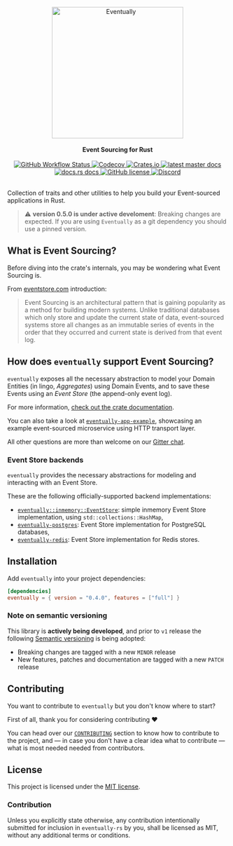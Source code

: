 <br />

<div align="center">
    <img alt="Eventually" src = "./resources/logo.png" width = 300>
</div>

<br />

<div align="center">
    <strong>
        Event Sourcing for Rust
    </strong>
</div>

<br />

<div align="center">
    <!-- Testing pipeline -->
    <a href="https://github.com/eventually-rs/eventually-rs/actions?query=workflow%3A%22Rust+%28stable%29%22">
        <img alt="GitHub Workflow Status"
        src="https://img.shields.io/github/workflow/status/eventually-rs/eventually-rs/Rust%20(stable)?style=flat-square">
    </a>
    <!-- Codecov -->
    <a href="https://codecov.io/gh/eventually-rs/eventually-rs">
            <img alt="Codecov"
            src="https://img.shields.io/codecov/c/github/eventually-rs/eventually-rs?style=flat-square">
    </a>
    <!-- Crates.io -->
    <a href="https://crates.io/crates/eventually">
        <img alt="Crates.io"
        src="https://img.shields.io/crates/v/eventually?style=flat-square">
    </a>
    <!-- Github pages docs -->
    <a href="https://eventually-rs.github.io/eventually-rs/eventually/">
        <img alt="latest master docs"
        src="https://img.shields.io/badge/docs-master-important?style=flat-square" />
    </a>
    <!-- Docs.rs -->
    <a href="https://docs.rs/eventually">
        <img alt="docs.rs docs"
        src="https://img.shields.io/badge/dynamic/json?style=flat-square&color=blue&label=docs.rs&query=%24.crate.newest_version&url=https%3A%2F%2Fcrates.io%2Fapi%2Fv1%2Fcrates%2Feventually" />
    </a>
    <!-- License -->
    <a href="https://github.com/eventually-rs/eventually-rs/blob/master/LICENSE">
        <img alt="GitHub license"
        src="https://img.shields.io/github/license/eventually-rs/eventually-rs?style=flat-square">
    </a>
    <!-- Discord -->
    <a href="https://discord.gg/yww3mXHbRF">
        <img alt="Discord"
        src="https://img.shields.io/discord/803263157803417652?color=magenta&label=discord&style=flat-square">
    </a>
</div>

<br />


Collection of traits and other utilities to help you build your Event-sourced applications in Rust.

> :warning: **version 0.5.0 is under active develoment**: Breaking changes are expected. If you are using `Eventually` as a git dependency you should use a pinned version.

## What is Event Sourcing?

Before diving into the crate's internals, you may be wondering what Event Sourcing is.

From [eventstore.com](https://eventstore.com/) introduction:

>Event Sourcing is an architectural pattern that is gaining popularity as a method for building modern systems. Unlike traditional databases which only store and update the current state of data, event-sourced systems store all changes as an immutable series of events in the order that they occurred and current state is derived from that event log.

## How does `eventually` support Event Sourcing?

`eventually` exposes all the necessary abstraction to model your
Domain Entities (in lingo, _Aggregates_) using Domain Events, and
to save these Events using an _Event Store_ (the append-only event log).

For more information, [check out the crate documentation](https://docs.rs/eventually).

You can also take a look at [`eventually-app-example`](https://github.com/eventually-rs/eventually-app-example),
showcasing an example event-sourced microservice using HTTP transport layer.

All other questions are more than welcome on our [Gitter chat](https://gitter.im/eventually-rs/community).

### Event Store backends

`eventually` provides the necessary abstractions for modeling and interacting
with an Event Store.

These are the following officially-supported backend implementations:
* [`eventually::inmemory::EventStore`](): simple inmemory Event Store implementation, using `std::collections::HashMap`,
* [`eventually-postgres`](./eventually-postgres): Event Store implementation for PostgreSQL databases,
* [`eventually-redis`](./eventually-redis): Event Store implementation for Redis stores.

## Installation

Add `eventually` into your project dependencies:

```toml
[dependencies]
eventually = { version = "0.4.0", features = ["full"] }
```

### Note on semantic versioning

This library is **actively being developed**, and prior to `v1` release the following [Semantic versioning]()
is being adopted:

* Breaking changes are tagged with a new `MINOR` release
* New features, patches and documentation are tagged with a new `PATCH` release

## Contributing

You want to contribute to `eventually` but you don't know where to start?

First of all, thank you for considering contributing :heart:

You can head over our [`CONTRIBUTING`](./CONTRIBUTING.md) section to know
how to contribute to the project, and — in case you don't have a clear idea what
to contribute — what is most needed needed from contributors.

## License

This project is licensed under the [MIT license](LICENSE).

### Contribution

Unless you explicitly state otherwise, any contribution intentionally submitted for inclusion in `eventually-rs` by you, shall be licensed as MIT, without any additional terms or conditions.
